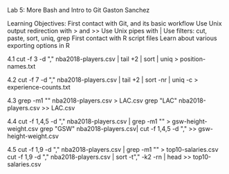 Lab 5: More Bash and Intro to Git
Gaston Sanchez

Learning Objectives:
First contact with Git, and its basic workflow
Use Unix output redirection with > and >>
Use Unix pipes with |
Use filters: cut, paste, sort, uniq, grep
First contact with R script files
Learn about various exporting options in R

4.1
cut -f 3 -d "," nba2018-players.csv | tail +2 | sort | uniq > position-names.txt

4.2
cut -f 7 -d "," nba2018-players.csv | tail +2 | sort -nr | uniq -c > experience-counts.txt

4.3
grep -m1 "" nba2018-players.csv > LAC.csv
grep "LAC" nba2018-players.csv >> LAC.csv

4.4
cut -f 1,4,5 -d "," nba2018-players.csv | grep -m1 "" > gsw-height-weight.csv
grep "GSW" nba2018-players.csv| cut -f 1,4,5 -d "," >> gsw-height-weight.csv 

4.5
cut -f 1,9 -d "," nba2018-players.csv | grep -m1 "" > top10-salaries.csv
cut -f 1,9 -d "," nba2018-players.csv | sort -t"," -k2 -rn | head >> top10-salaries.csv 